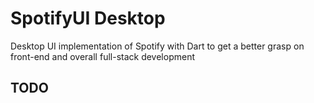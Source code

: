 # SpotifyUI Desktop

Desktop UI implementation of Spotify with Dart to get a better grasp on front-end and overall full-stack development

## TODO




